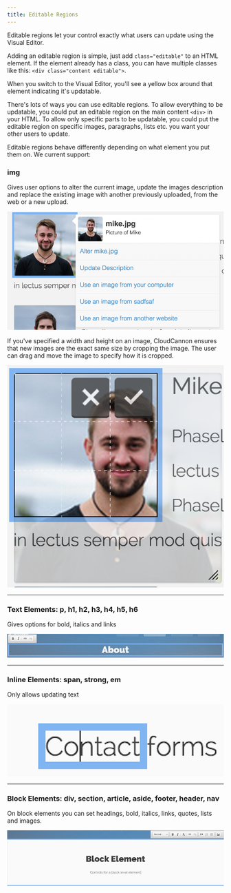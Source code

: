 ```yaml
---
title: Editable Regions
---
```


Editable regions let your control exactly what users can update using the Visual Editor.

Adding an editable region is simple, just add `class="editable"` to an HTML element. If the element already has a class, you can have multiple classes like this: `<div class="content editable">`.

When you switch to the Visual Editor, you'll see a yellow box around that element indicating it's updatable.

There's lots of ways you can use editable regions. To allow everything to be updatable, you could put an editable region on the main content `<div>` in your HTML. To allow only specific parts to be updatable, you could put the editable region on specific images, paragraphs, lists etc. you want your other users to update.

Editable regions behave differently depending on what element you put them on. We current support:

### img

Gives user options to alter the current image, update the images description and replace the existing image with another previously uploaded, from the web or a new upload.

![Upload Image](/img/editing/3.png)

If you've specified a width and height on an image, CloudCannon ensures that new images are the exact same size by cropping the image. The user can drag and move the image to specify how it is cropped.


![Crop](/img/editing/4.png)

***

### Text Elements: p, h1, h2, h3, h4, h5, h6

Gives options for bold, italics and links

![Text Elements](/img/editing/5.png)

***

### Inline Elements: span, strong, em

<p> Only allows updating text </p>

![Inline Elements](/img/editing/6.png)

***

### Block Elements: div, section, article, aside, footer, header, nav

On block elements you can set headings, bold, italics, links, quotes, lists and images.

![Block Elements](/img/editing/7.png)
